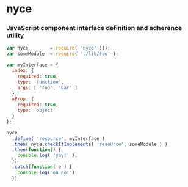 
# nyce

### JavaScript component interface definition and adherence utility

```javascript
var nyce        = require( 'nyce' )();
var someModule  = require( './lib/foo' );

var myInterface = {
  index: {
    required: true,
    type: 'function',
    args: [ 'foo', 'bar' ]
  },
  aProp: {
    required: true,
    type: 'object'
  }
};

nyce
  .define( 'resource', myInterface )
  .then( nyce.checkIfImplements( 'resource', someModule ) )
  .then(function() {
    console.log( 'yay!' );
  })
  .catch(function( e ) {
    console.log('oh no!')
  })

```
